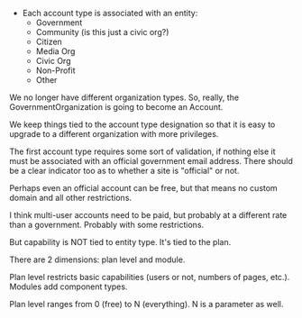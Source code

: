 

- Each account type is associated with an entity:
    - Government
    - Community (is this just a civic org?)
    - Citizen
    - Media Org
    - Civic Org
    - Non-Profit
    - Other
    
We no longer have different organization types. So, really, the GovernmentOrganization is going to become an Account. 

We keep things tied to the account type designation so that it is easy to upgrade to a different organization with 
more privileges.

The first account type requires some sort of validation, if nothing else it must be associated with an official
government email address. There should be a clear indicator too as to whether a site is "official" or not. 

Perhaps even an official account can be free, but that means no custom domain and all other restrictions.

I think multi-user accounts need to be paid, but probably at a different rate than a government. Probably with some
restrictions.

But capability is NOT tied to entity type. It's tied to the plan.


There are 2 dimensions: plan level and module.

Plan level restricts basic capabilities (users or not, numbers of pages, etc.). Modules add component types.

Plan level ranges from 0 (free) to N (everything). N is a parameter as well. 